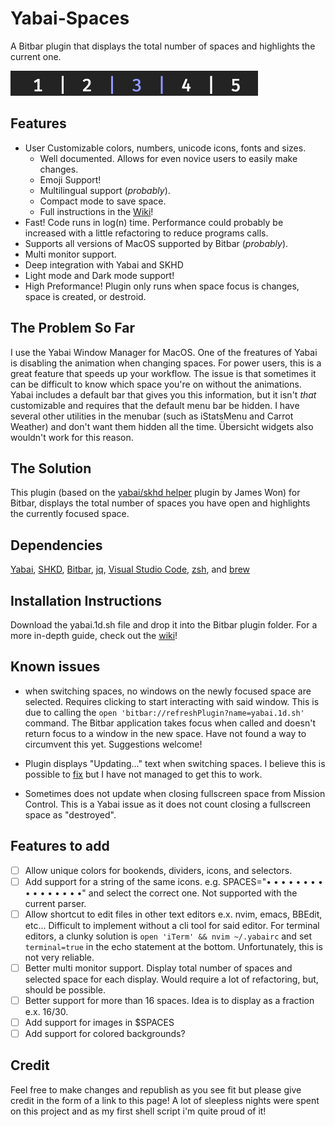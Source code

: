 # Yabai-Spaces
A Bitbar plugin that displays the total number of spaces and highlights the current one.

![Aqua](/Images/Colors/Aqua.png)

## Features
* User Customizable colors, numbers, unicode icons, fonts and sizes.
  * Well documented. Allows for even novice users to easily make changes.
  * Emoji Support!
  * Multilingual support (_probably_).
  * Compact mode to save space.
  * Full instructions in the [Wiki](https://github.com/SxC97/Yabai-Spaces/wiki)!
* Fast! Code runs in log(n) time. Performance could probably be increased with a little refactoring to reduce programs calls.
* Supports all versions of MacOS supported by Bitbar (_probably_).
* Multi monitor support.
* Deep integration with Yabai and SKHD
* Light mode and Dark mode support!
* High Preformance! Plugin only runs when space focus is changes, space is created, or destroid.

## The Problem So Far
I use the Yabai Window Manager for MacOS. One of the freatures of Yabai is disabling the animation when changing spaces. For power users, this is a great feature that speeds up your workflow. The issue is that sometimes it can be difficult to know which space you're on without the animations. Yabai includes a default bar that gives you this information, but it isn't _that_ customizable and requires that the default menu bar be hidden. I have several other utilities in the menubar (such as iStatsMenu and Carrot Weather) and don't want them hidden all the time. Übersicht widgets also wouldn't work for this reason.

## The Solution
This plugin (based on the [yabai/skhd helper](https://getbitbar.com/plugins/Tools/yabai_skhd.1s.sh) plugin by James Won) for Bitbar, displays the total number of spaces you have open and highlights the currently focused space.

## Dependencies
[Yabai](https://github.com/koekeishiya/yabai), [SHKD](https://github.com/koekeishiya/skhd), [Bitbar](https://github.com/matryer/bitbar), [jq](https://stedolan.github.io/jq/), [Visual Studio Code](https://code.visualstudio.com), [zsh](http://www.zsh.org), and [brew](https://brew.sh)

## Installation Instructions

Download the yabai.1d.sh file and drop it into the Bitbar plugin folder. For a more in-depth guide, check out the [wiki](https://github.com/SxC97/Yabai-Spaces/wiki)!

## Known issues

 * when switching spaces, no windows on the newly focused space are selected. Requires clicking to start interacting with said window. This is due to calling the `open 'bitbar://refreshPlugin?name=yabai.1d.sh'` command. The Bitbar application takes focus when called and doesn't return focus to a window in the new space. Have not found a way to circumvent this yet. Suggestions welcome!
 
 * Plugin displays "Updating..." text when switching spaces. I believe this is possible to [fix](https://github.com/matryer/bitbar/issues/545) but I have not managed to get this to work.
 
 * Sometimes does not update when closing fullscreen space from Mission Control. This is a Yabai issue as it does not count closing a fullscreen space as "destroyed".
 
## Features to add

- [ ] Allow unique colors for bookends, dividers, icons, and selectors.
- [ ] Add support for a string of the same icons. e.g. SPACES="• • • • • • • • • • • • • • • •" and select the correct one. Not supported with the current parser.
- [ ] Allow shortcut to edit files in other text editors e.x. nvim, emacs, BBEdit, etc... Difficult to implement without a cli tool for said editor. For terminal editors, a clunky solution is `open 'iTerm' && nvim ~/.yabairc` and set `terminal=true` in the echo statement at the bottom. Unfortunately, this is not very reliable.
- [ ] Better multi monitor support. Display total number of spaces and selected space for each display. Would require a lot of refactoring, but, should be possible.
- [ ] Better support for more than 16 spaces. Idea is to display as a fraction e.x. 16/30.
- [ ] Add support for images in $SPACES
- [ ] Add support for colored backgrounds?
## Credit
Feel free to make changes and republish as you see fit but please give credit in the form of a link to this page! A lot of sleepless nights were spent on this project and as my first shell script i'm quite proud of it!
